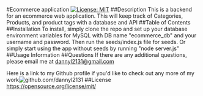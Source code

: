 
#Ecommerce application
   [![License: MIT](https://img.shields.io/badge/License-MIT-yellow.svg)](https://opensource.org/licenses/MIT)
##Description
This is a backend for an ecommerce web application. This will keep track of Categories, Products, and product tags with a database and API
##Table of Contents
##Installation
To install, simply clone the repo and set up your database environment variables for MySQL with DB name "ecommerce_db" and your username and password. Then run the seeds/index.js file for seeds. Or simply start using the app without seeds by running "node server.js"
##Usage Information
##Questions
If there are any additional questions, please email me at dannyl2131@gmail.com

Here is a link to my Github profile if you'd like to check out any more of my work![github.com/dannyl2131](github.com/dannyl2131) 
##License
https://opensource.org/license/mit/      
